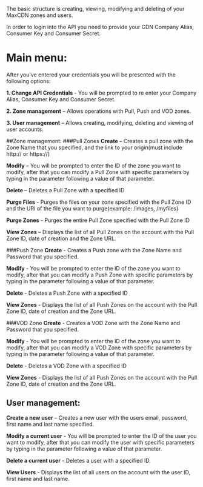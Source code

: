 The basic structure is creating,
viewing, modifying and deleting of your MaxCDN zones and users.

In order to login into the API you need to provide your CDN Company Alias, Consumer Key and
Consumer Secret.

# Main menu:
  After you’ve entered your credentials you will be presented with the following options:

  **1. Change API Credentials** - You will be prompted to re enter your Company Alias, Consumer
  Key and Consumer Secret.
  
  **2. Zone management** – Allows operations with Pull, Push and VOD zones.
  
  **3. User management** – Allows creating, modifying, deleting and viewing of user accounts.

##Zone management:
###Pull Zones
  **Create** – Creates a pull zone with the Zone Name that you specified, and the link to your
  origin(must include http:// or https://)
  
  **Modify** – You will be prompted to enter the ID of the zone you want to modify, after that you
  can modify a Pull Zone with specific parameters by typing in the parameter following a value of
  that parameter.
  
  **Delete** – Deletes a Pull Zone with a specified ID
  
  **Purge Files** - Purges the files on your zone specified with the Pull Zone ID and the URI of the file you
  want to purge(example: /images, /myfiles)
  
  **Purge Zones** - Purges the entire Pull Zone specified with the Pull Zone ID
  
  **View Zones** – Displays the list of all Pull Zones on the account with the Pull Zone ID, date of creation
  and the Zone URL.
  
###Push Zone
  **Create** - Creates a Push zone with the Zone Name and Password that you specified.
  
  **Modify** - You will be prompted to enter the ID of the zone you want to modify, after that you can
  modify a Push Zone with specific parameters by typing in the parameter following a value of that
  parameter.
  
  **Delete** - Deletes a Push Zone with a specified ID
  
  **View Zones** - Displays the list of all Push Zones on the account with the Pull Zone ID, date of creation
  and the Zone URL.
  
###VOD Zone
  **Create** - Creates a VOD Zone with the Zone Name and Password that you specified.
  
  **Modify** - You will be prompted to enter the ID of the zone you want to modify, after that you can
  modify a VOD Zone with specific parameters by typing in the parameter following a value of that
  parameter.
  
  **Delete** - Deletes a VOD Zone with a specified ID
  
  **View Zones** - Displays the list of all Push Zones on the account with the Pull Zone ID, date of creation
  and the Zone URL.
  
## User management:
  **Create a new user** – Creates a new user with the users email, password, first name and last name
  specified.
  
  **Modify a current user** - You will be prompted to enter the ID of the user you want to modify, after that
  you can modify the user with specific parameters by typing in the parameter following a value of that
  parameter.
  
  **Delete a current user** - Deletes a user with a specified ID.
  
  **View Users** - Displays the list of all users on the account with the user ID, first name and last name.
